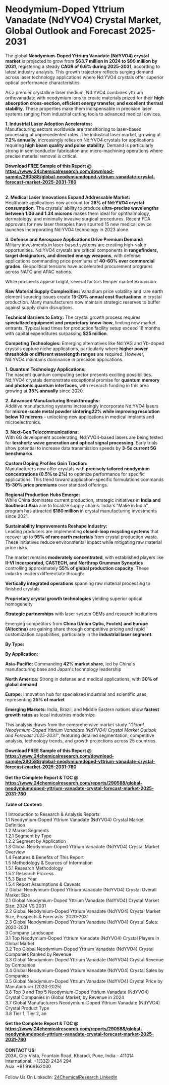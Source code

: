 <h1>Neodymium-Doped Yttrium Vanadate (NdYVO4) Crystal Market, Global Outlook and Forecast 2025-2031</h1><p>The global <strong>Neodymium-Doped Yttrium Vanadate (NdYVO4) crystal market</strong> is projected to grow from <strong>$63.7 million in 2024 to $99 million by 2031</strong>, registering a steady <strong>CAGR of 6.6% during 2025-2031</strong>, according to latest industry analysis. This growth trajectory reflects surging demand across laser technology applications where Nd:YVO4 crystals offer superior optical performance characteristics.</p><p>As a premier crystalline laser medium, Nd:YVO4 combines yttrium orthovanadate with neodymium ions to create materials prized for their <strong>high absorption cross-section, efficient energy transfer, and excellent thermal stability</strong>. These properties make them indispensable in precision laser systems ranging from industrial cutting tools to advanced medical devices.</p><p><strong>1. Industrial Laser Adoption Accelerates:</strong><br>
Manufacturing sectors worldwide are transitioning to laser-based processing at unprecedented rates. The industrial laser market, growing at <strong>7.2% annually</strong>, increasingly relies on Nd:YVO4 crystals for applications requiring <strong>high beam quality and pulse stability</strong>. Demand is particularly strong in semiconductor fabrication and micro-machining operations where precise material removal is critical.</p><div><b>Download FREE Sample of this Report @ 
            <a href="https://www.24chemicalresearch.com/download-sample/290588/global-neodymiumdoped-yttrium-vanadate-crystal-forecast-market-2025-2031-780">
            https://www.24chemicalresearch.com/download-sample/290588/global-neodymiumdoped-yttrium-vanadate-crystal-forecast-market-2025-2031-780</a></b></div><br><p><strong>2. Medical Laser Innovations Expand Addressable Market:</strong><br>
Healthcare applications now account for <strong>28% of Nd:YVO4 crystal consumption</strong>. The crystals' ability to produce <strong>ultra-precise wavelengths between 1.06 and 1.34 microns</strong> makes them ideal for ophthalmology, dermatology, and minimally invasive surgical procedures. Recent FDA approvals for new laser therapies have spurred 15 new medical device launches incorporating Nd:YVO4 technology in 2023 alone.</p><p><strong>3. Defense and Aerospace Applications Drive Premium Demand:</strong><br>
Military investments in laser-based systems are creating high-value opportunities. Nd:YVO4 crystals are critical components in <strong>rangefinders, target designators, and directed energy weapons</strong>, with defense applications commanding price premiums of <strong>40-60% over commercial grades</strong>. Geopolitical tensions have accelerated procurement programs across NATO and APAC nations.</p><p>While prospects appear bright, several factors temper market expansion:</p><p><strong>Raw Material Supply Complexities:</strong> Vanadium price volatility and rare earth element sourcing issues create <strong>15-20% annual cost fluctuations</strong> in crystal production. Many manufacturers now maintain strategic reserves to buffer against supply chain disruptions.</p><p><strong>Technical Barriers to Entry:</strong> The crystal growth process requires <strong>specialized equipment and proprietary know-how</strong>, limiting new market entrants. Typical lead times for production facility setup exceed 18 months with capital expenditures surpassing <strong>$25 million</strong>.</p><p><strong>Competing Technologies:</strong> Emerging alternatives like Nd:YAG and Yb-doped crystals capture niche applications, particularly where <strong>higher power thresholds or different wavelength ranges</strong> are required. However, Nd:YVO4 maintains dominance in precision applications.</p><p><strong>1. Quantum Technology Applications:</strong><br>
The nascent quantum computing sector presents exciting possibilities. Nd:YVO4 crystals demonstrate exceptional promise for <strong>quantum memory and photonic quantum interfaces</strong>, with research funding in this area growing at <strong>35% annually</strong> since 2020.</p><p><strong>2. Advanced Manufacturing Breakthroughs:</strong><br>
Additive manufacturing systems increasingly incorporate Nd:YVO4 lasers for <strong>micron-scale metal powder sintering22% while improving resolution below 10 microns</strong> - unlocking new applications in medical implants and microelectronics.</p><p><strong>3. Next-Gen Telecommunications:</strong><br>
With 6G development accelerating, Nd:YVO4-based lasers are being tested for <strong>terahertz wave generation and optical signal processing</strong>. Early trials show potential to increase data transmission speeds by <strong>3-5x current 5G benchmarks</strong>.</p><p><strong>Custom Doping Profiles Gain Traction:</strong><br>
	Manufacturers now offer crystals with <strong>precisely tailored neodymium concentrations (0.5% to 2%)</strong> to optimize performance for specific applications. This trend toward application-specific formulations commands <strong>15-30% price premiums</strong> over standard offerings.</p><p><strong>Regional Production Hubs Emerge:</strong><br>
	While China dominates current production, strategic initiatives in <strong>India and Southeast Asia</strong> aim to localize supply chains. India's "Make in India" program has attracted <strong>$180 million</strong> in crystal manufacturing investments since 2021.</p><p><strong>Sustainability Improvements Reshape Industry:</strong><br>
	Leading producers are implementing <strong>closed-loop recycling systems</strong> that recover up to <strong>95% of rare earth materials</strong> from crystal production waste. These initiatives reduce environmental impact while mitigating raw material price risks.</p><p>The market remains <strong>moderately concentrated</strong>, with established players like <strong>II-VI Incorporated, CASTECH, and Northrop Grumman Synoptics</strong> controlling approximately <strong>55% of global production capacity</strong>. These industry leaders differentiate through:</p><p><strong>Vertically integrated operations</strong> spanning raw material processing to finished crystals</p><p><strong>Proprietary crystal growth technologies</strong> yielding superior optical homogeneity</p><p><strong>Strategic partnerships</strong> with laser system OEMs and research institutions</p><p>Emerging competitors from <strong>China (Union Optic, Foctek) and Europe (Altechna)</strong> are gaining share through competitive pricing and rapid customization capabilities, particularly in the <strong>industrial laser segment</strong>.</p><p><strong>By Type:</strong></p><p><strong>By Application:</strong></p><p><strong>Asia-Pacific:</strong> Commanding <strong>42% market share</strong>, led by China's manufacturing base and Japan's technology leadership</p><p><strong>North America:</strong> Strong in defense and medical applications, with <strong>30% of global demand</strong></p><p><strong>Europe:</strong> Innovation hub for specialized industrial and scientific uses, representing <strong>25% of market</strong></p><p><strong>Emerging Markets:</strong> India, Brazil, and Middle Eastern nations show <strong>fastest growth rates</strong> as local industries modernize</p><p>This analysis draws from the comprehensive market study <em>"Global Neodymium-Doped Yttrium Vanadate (NdYVO4) Crystal Market Outlook and Forecast 2025-2031"</em>, featuring detailed segmentation, competitive analysis, technology trends, and growth projections across 25 countries.</p><div><b>Download FREE Sample of this Report @ 
            <a href="https://www.24chemicalresearch.com/download-sample/290588/global-neodymiumdoped-yttrium-vanadate-crystal-forecast-market-2025-2031-780">
            https://www.24chemicalresearch.com/download-sample/290588/global-neodymiumdoped-yttrium-vanadate-crystal-forecast-market-2025-2031-780</a></b></div><br><div><b>Get the Complete Report & TOC @ 
            <a href="https://www.24chemicalresearch.com/reports/290588/global-neodymiumdoped-yttrium-vanadate-crystal-forecast-market-2025-2031-780">
            https://www.24chemicalresearch.com/reports/290588/global-neodymiumdoped-yttrium-vanadate-crystal-forecast-market-2025-2031-780</a></b></div><br>
            <b>Table of Content:</b><p>1 Introduction to Research & Analysis Reports<br />
 1.1 Neodymium-Doped Yttrium Vanadate (NdYVO4) Crystal Market Definition<br />
 1.2 Market Segments<br />
 1.2.1 Segment by Type<br />
 1.2.2 Segment by Application<br />
 1.3 Global Neodymium-Doped Yttrium Vanadate (NdYVO4) Crystal Market Overview<br />
 1.4 Features & Benefits of This Report<br />
 1.5 Methodology & Sources of Information<br />
 1.5.1 Research Methodology<br />
 1.5.2 Research Process<br />
 1.5.3 Base Year<br />
 1.5.4 Report Assumptions & Caveats<br />
2 Global Neodymium-Doped Yttrium Vanadate (NdYVO4) Crystal Overall Market Size<br />
 2.1 Global Neodymium-Doped Yttrium Vanadate (NdYVO4) Crystal Market Size: 2024 VS 2031<br />
 2.2 Global Neodymium-Doped Yttrium Vanadate (NdYVO4) Crystal Market Size, Prospects & Forecasts: 2020-2031<br />
 2.3 Global Neodymium-Doped Yttrium Vanadate (NdYVO4) Crystal Sales: 2020-2031<br />
3 Company Landscape<br />
 3.1 Top Neodymium-Doped Yttrium Vanadate (NdYVO4) Crystal Players in Global Market<br />
 3.2 Top Global Neodymium-Doped Yttrium Vanadate (NdYVO4) Crystal Companies Ranked by Revenue<br />
 3.3 Global Neodymium-Doped Yttrium Vanadate (NdYVO4) Crystal Revenue by Companies<br />
 3.4 Global Neodymium-Doped Yttrium Vanadate (NdYVO4) Crystal Sales by Companies<br />
 3.5 Global Neodymium-Doped Yttrium Vanadate (NdYVO4) Crystal Price by Manufacturer (2020-2025)<br />
 3.6 Top 3 and Top 5 Neodymium-Doped Yttrium Vanadate (NdYVO4) Crystal Companies in Global Market, by Revenue in 2024<br />
 3.7 Global Manufacturers Neodymium-Doped Yttrium Vanadate (NdYVO4) Crystal Product Type<br />
 3.8 Tier 1, Tier 2, an</p><div><b>Get the Complete Report & TOC @ 
            <a href="https://www.24chemicalresearch.com/reports/290588/global-neodymiumdoped-yttrium-vanadate-crystal-forecast-market-2025-2031-780">
            https://www.24chemicalresearch.com/reports/290588/global-neodymiumdoped-yttrium-vanadate-crystal-forecast-market-2025-2031-780</a></b></div><br><b>CONTACT US:</b><br>
            203A, City Vista, Fountain Road, Kharadi, Pune, India - 411014<br>
            International: +1(332) 2424 294<br>
            Asia: +91 9169162030 <br><br>
            Follow Us On LinkedIn: <a href="https://www.linkedin.com/company/24chemicalresearch/">24ChemicalResearch LinkedIn</a>